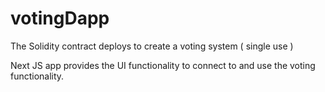 # votingDapp

The Solidity contract deploys to create a voting system ( single use )

Next JS app provides the UI functionality to connect to and use the voting functionality.
